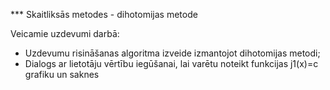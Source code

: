 *** Skaitliksās metodes - dihotomijas metode

Veicamie uzdevumi darbā:
   - Uzdevumu risināšanas algoritma izveide izmantojot dihotomijas metodi;
   - Dialogs ar lietotāju vērtību iegūšanai, lai varētu noteikt funkcijas j1(x)=c grafiku un saknes
   
  
